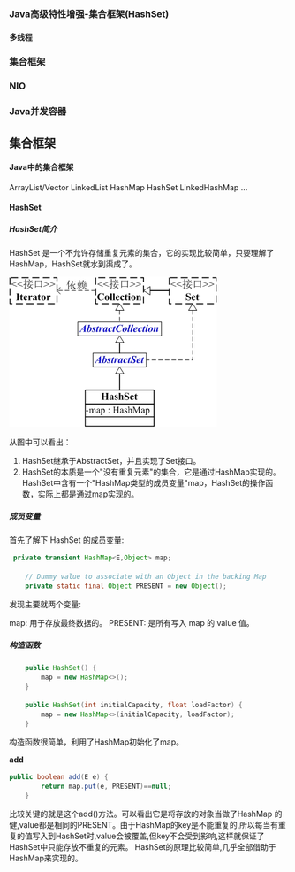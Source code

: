 ### **Java高级特性增强-集合框架(HashSet)**

#### **多线程**

### **集合框架**

### **NIO**

### **Java并发容器**


## 集合框架

#### Java中的集合框架

ArrayList/Vector
LinkedList
HashMap
HashSet
LinkedHashMap
...

#### HashSet

##### HashSet简介

HashSet 是一个不允许存储重复元素的集合，它的实现比较简单，只要理解了 HashMap，HashSet就水到渠成了。

![img_5.png](resources/img_5.png)

从图中可以看出：

1. HashSet继承于AbstractSet，并且实现了Set接口。
2. HashSet的本质是一个"没有重复元素"的集合，它是通过HashMap实现的。HashSet中含有一个"HashMap类型的成员变量"map，HashSet的操作函数，实际上都是通过map实现的。

##### 成员变量

首先了解下 HashSet 的成员变量:

```java
 private transient HashMap<E,Object> map;

    // Dummy value to associate with an Object in the backing Map
    private static final Object PRESENT = new Object();
```

发现主要就两个变量:

map: 用于存放最终数据的。
PRESENT: 是所有写入 map 的 value 值。

##### 构造函数

```java
    public HashSet() {
        map = new HashMap<>();
    }

    public HashSet(int initialCapacity, float loadFactor) {
        map = new HashMap<>(initialCapacity, loadFactor);
    }  
```

构造函数很简单，利用了HashMap初始化了map。

**add**

```java
public boolean add(E e) {
        return map.put(e, PRESENT)==null;
    }
```

比较关键的就是这个add()方法。可以看出它是将存放的对象当做了HashMap 的健,value都是相同的PRESENT。由于HashMap的key是不能重复的,所以每当有重复的值写入到HashSet时,value会被覆盖,但key不会受到影响,这样就保证了HashSet中只能存放不重复的元素。
HashSet的原理比较简单,几乎全部借助于HashMap来实现的。
